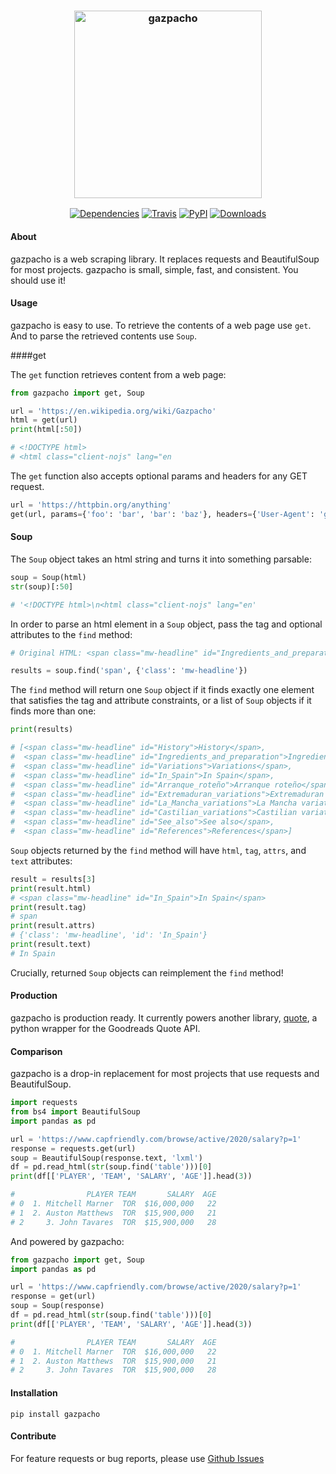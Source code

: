 <h3 align="center">
  <img src="https://raw.githubusercontent.com/maxhumber/gazpacho/master/images/gazpacho.png" height="300px" alt="gazpacho">
</h3>
<p align="center">
  <a href="https://github.com/maxhumber/gazpacho/blob/master/setup.py"><img alt="Dependencies" src="https://img.shields.io/badge/dependencies-zero-blueviolet"></a>
  <a href="https://travis-ci.org/maxhumber/gazpacho"><img alt="Travis" src="https://img.shields.io/travis/maxhumber/gazpacho.svg"></a>
  <a href="https://pypi.python.org/pypi/gazpacho"><img alt="PyPI" src="https://img.shields.io/pypi/v/gazpacho.svg"></a>
  <a href="https://pepy.tech/badge/gazpacho"><img alt="Downloads" src="https://pepy.tech/badge/gazpacho"></a>  
</p>



#### About

gazpacho is a web scraping library. It replaces requests and BeautifulSoup for most projects. gazpacho is small, simple, fast, and consistent. You should use it! 



#### Usage

gazpacho is easy to use. To retrieve the contents of a web page use `get`. And to parse the retrieved contents use `Soup`.



####get 

The `get` function retrieves content from a web page:

```python
from gazpacho import get, Soup

url = 'https://en.wikipedia.org/wiki/Gazpacho'
html = get(url)
print(html[:50])

# <!DOCTYPE html>
# <html class="client-nojs" lang="en
```

The `get` function also accepts optional params and headers for any GET request.

```python
url = 'https://httpbin.org/anything'
get(url, params={'foo': 'bar', 'bar': 'baz'}, headers={'User-Agent': 'gazpacho'})
```



#### Soup

The `Soup` object takes an html string and turns it into something parsable:

```python
soup = Soup(html)
str(soup)[:50]

# '<!DOCTYPE html>\n<html class="client-nojs" lang="en'
```

In order to parse an html element in a `Soup` object, pass the tag and optional attributes to the `find` method:

```python
# Original HTML: <span class="mw-headline" id="Ingredients_and_preparation">Ingredients and preparation</span>

results = soup.find('span', {'class': 'mw-headline'})
```

The `find` method will return one `Soup` object if it finds exactly one element that satisfies the tag and attribute constraints, or a list of `Soup` objects if it finds more than one:

```python
print(results)

# [<span class="mw-headline" id="History">History</span>,
#  <span class="mw-headline" id="Ingredients_and_preparation">Ingredients and preparation</span>,
#  <span class="mw-headline" id="Variations">Variations</span>,
#  <span class="mw-headline" id="In_Spain">In Spain</span>,
#  <span class="mw-headline" id="Arranque_roteño">Arranque roteño</span>,
#  <span class="mw-headline" id="Extremaduran_variations">Extremaduran variations</span>,
#  <span class="mw-headline" id="La_Mancha_variations">La Mancha variations</span>,
#  <span class="mw-headline" id="Castilian_variations">Castilian variations</span>,
#  <span class="mw-headline" id="See_also">See also</span>,
#  <span class="mw-headline" id="References">References</span>]
```

`Soup` objects returned by the `find` method will have `html`, `tag`, `attrs`, and `text` attributes:

```python
result = results[3]
print(result.html)
# <span class="mw-headline" id="In_Spain">In Spain</span>
print(result.tag)
# span
print(result.attrs)
# {'class': 'mw-headline', 'id': 'In_Spain'}
print(result.text)
# In Spain
```

Crucially, returned `Soup` objects can reimplement the `find` method!



#### Production

gazpacho is production ready. It currently powers another library, [quote](https://github.com/maxhumber/quote), a python wrapper for the Goodreads Quote API.



#### Comparison

gazpacho is a drop-in replacement for most projects that use requests and BeautifulSoup.

```python
import requests
from bs4 import BeautifulSoup
import pandas as pd

url = 'https://www.capfriendly.com/browse/active/2020/salary?p=1'
response = requests.get(url)
soup = BeautifulSoup(response.text, 'lxml')
df = pd.read_html(str(soup.find('table')))[0]
print(df[['PLAYER', 'TEAM', 'SALARY', 'AGE']].head(3))

#                PLAYER TEAM       SALARY  AGE
# 0  1. Mitchell Marner  TOR  $16,000,000   22
# 1  2. Auston Matthews  TOR  $15,900,000   21
# 2     3. John Tavares  TOR  $15,900,000   28
```

And powered by gazpacho:

```python
from gazpacho import get, Soup
import pandas as pd

url = 'https://www.capfriendly.com/browse/active/2020/salary?p=1'
response = get(url)
soup = Soup(response)
df = pd.read_html(str(soup.find('table')))[0]
print(df[['PLAYER', 'TEAM', 'SALARY', 'AGE']].head(3))

#                PLAYER TEAM       SALARY  AGE
# 0  1. Mitchell Marner  TOR  $16,000,000   22
# 1  2. Auston Matthews  TOR  $15,900,000   21
# 2     3. John Tavares  TOR  $15,900,000   28
```



#### Installation

```
pip install gazpacho
```



#### Contribute

For feature requests or bug reports, please use [Github Issues](https://github.com/maxhumber/gazpacho/issues)
